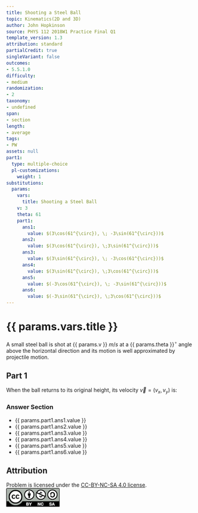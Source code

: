 ```yaml
---
title: Shooting a Steel Ball
topic: Kinematics(2D and 3D)
author: John Hopkinson
source: PHYS 112 2018W1 Practice Final Q1
template_version: 1.3
attribution: standard
partialCredit: true
singleVariant: false
outcomes:
- 5.5.1.0
difficulty:
- medium
randomization:
- 2
taxonomy:
- undefined
span:
- section
length:
- average
tags:
- PW
assets: null
part1:
  type: multiple-choice
  pl-customizations:
    weight: 1
substitutions:
  params:
    vars:
      title: Shooting a Steel Ball
    v: 3
    theta: 61
    part1:
      ans1:
        value: $(3\cos(61^{\circ}), \; -3\sin(61^{\circ}))$
      ans2:
        value: $(3\cos(61^{\circ}), \;3\sin(61^{\circ}))$
      ans3:
        value: $(3\sin(61^{\circ}), \; -3\cos(61^{\circ}))$
      ans4:
        value: $(3\sin(61^{\circ}), \;3\cos(61^{\circ}))$
      ans5:
        value: $(-3\cos(61^{\circ}), \; -3\sin(61^{\circ}))$
      ans6:
        value: $(-3\sin(61^{\circ}), \;3\cos(61^{\circ}))$
---
```

# {{ params.vars.title }}
A small steel ball is shot at {{ params.v }} $m/s$ at a {{ params.theta }}$^{\circ}$ angle above the horizontal direction and its motion is well approximated by projectile motion.

## Part 1

When the ball returns to its original height, its velocity $\overrightarrow{v} = (v_x, v_y)$ is:

### Answer Section

- {{ params.part1.ans1.value }}
- {{ params.part1.ans2.value }}
- {{ params.part1.ans3.value }}
- {{ params.part1.ans4.value }}
- {{ params.part1.ans5.value }}
- {{ params.part1.ans6.value }}

## Attribution

Problem is licensed under the [CC-BY-NC-SA 4.0 license](https://creativecommons.org/licenses/by-nc-sa/4.0/).<br> ![The Creative Commons 4.0 license requiring attribution-BY, non-commercial-NC, and share-alike-SA license.](https://raw.githubusercontent.com/firasm/bits/master/by-nc-sa.png)
